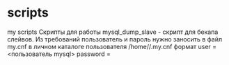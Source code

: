 # scripts
my scripts
Скрипты для работы
mysql_dump_slave - скрипт для бекапа слейвов. 
Из требований
пользователь и пароль нужно заносить в файл my.cnf в личном каталоге пользователя /home/<user>/.my.cnf
 формат
user = <пользователь mysql>
password = <password mysql>
